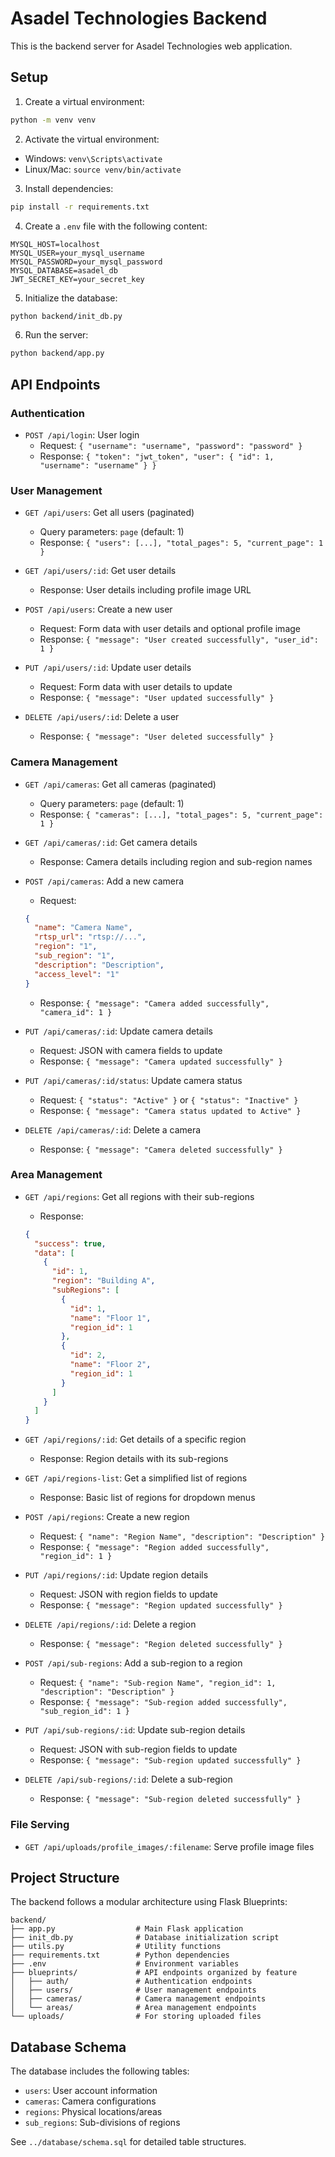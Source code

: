 # Asadel Technologies Backend

This is the backend server for Asadel Technologies web application.

## Setup

1. Create a virtual environment:
```bash
python -m venv venv
```

2. Activate the virtual environment:
- Windows: `venv\Scripts\activate`
- Linux/Mac: `source venv/bin/activate`

3. Install dependencies:
```bash
pip install -r requirements.txt
```

4. Create a `.env` file with the following content:
```
MYSQL_HOST=localhost
MYSQL_USER=your_mysql_username
MYSQL_PASSWORD=your_mysql_password
MYSQL_DATABASE=asadel_db
JWT_SECRET_KEY=your_secret_key
```

5. Initialize the database:
```bash
python backend/init_db.py
```

6. Run the server:
```bash
python backend/app.py
```

## API Endpoints

### Authentication

- `POST /api/login`: User login
  - Request: `{ "username": "username", "password": "password" }`
  - Response: `{ "token": "jwt_token", "user": { "id": 1, "username": "username" } }`

### User Management

- `GET /api/users`: Get all users (paginated)
  - Query parameters: `page` (default: 1)
  - Response: `{ "users": [...], "total_pages": 5, "current_page": 1 }`

- `GET /api/users/:id`: Get user details
  - Response: User details including profile image URL

- `POST /api/users`: Create a new user
  - Request: Form data with user details and optional profile image
  - Response: `{ "message": "User created successfully", "user_id": 1 }`

- `PUT /api/users/:id`: Update user details
  - Request: Form data with user details to update
  - Response: `{ "message": "User updated successfully" }`

- `DELETE /api/users/:id`: Delete a user
  - Response: `{ "message": "User deleted successfully" }`

### Camera Management

- `GET /api/cameras`: Get all cameras (paginated)
  - Query parameters: `page` (default: 1)
  - Response: `{ "cameras": [...], "total_pages": 5, "current_page": 1 }`

- `GET /api/cameras/:id`: Get camera details
  - Response: Camera details including region and sub-region names

- `POST /api/cameras`: Add a new camera
  - Request: 
  ```json
  { 
    "name": "Camera Name", 
    "rtsp_url": "rtsp://...", 
    "region": "1", 
    "sub_region": "1",
    "description": "Description",
    "access_level": "1"
  }
  ```
  - Response: `{ "message": "Camera added successfully", "camera_id": 1 }`

- `PUT /api/cameras/:id`: Update camera details
  - Request: JSON with camera fields to update
  - Response: `{ "message": "Camera updated successfully" }`

- `PUT /api/cameras/:id/status`: Update camera status
  - Request: `{ "status": "Active" }` or `{ "status": "Inactive" }`
  - Response: `{ "message": "Camera status updated to Active" }`

- `DELETE /api/cameras/:id`: Delete a camera
  - Response: `{ "message": "Camera deleted successfully" }`

### Area Management

- `GET /api/regions`: Get all regions with their sub-regions
  - Response: 
  ```json
  { 
    "success": true, 
    "data": [
      {
        "id": 1,
        "region": "Building A",
        "subRegions": [
          {
            "id": 1,
            "name": "Floor 1",
            "region_id": 1
          },
          {
            "id": 2,
            "name": "Floor 2",
            "region_id": 1
          }
        ]
      }
    ]
  }
  ```

- `GET /api/regions/:id`: Get details of a specific region
  - Response: Region details with its sub-regions

- `GET /api/regions-list`: Get a simplified list of regions
  - Response: Basic list of regions for dropdown menus

- `POST /api/regions`: Create a new region
  - Request: `{ "name": "Region Name", "description": "Description" }`
  - Response: `{ "message": "Region added successfully", "region_id": 1 }`

- `PUT /api/regions/:id`: Update region details
  - Request: JSON with region fields to update
  - Response: `{ "message": "Region updated successfully" }`

- `DELETE /api/regions/:id`: Delete a region
  - Response: `{ "message": "Region deleted successfully" }`

- `POST /api/sub-regions`: Add a sub-region to a region
  - Request: `{ "name": "Sub-region Name", "region_id": 1, "description": "Description" }`
  - Response: `{ "message": "Sub-region added successfully", "sub_region_id": 1 }`

- `PUT /api/sub-regions/:id`: Update sub-region details
  - Request: JSON with sub-region fields to update
  - Response: `{ "message": "Sub-region updated successfully" }`

- `DELETE /api/sub-regions/:id`: Delete a sub-region
  - Response: `{ "message": "Sub-region deleted successfully" }`

### File Serving

- `GET /api/uploads/profile_images/:filename`: Serve profile image files 

## Project Structure

The backend follows a modular architecture using Flask Blueprints:

```
backend/
├── app.py                  # Main Flask application
├── init_db.py              # Database initialization script
├── utils.py                # Utility functions
├── requirements.txt        # Python dependencies
├── .env                    # Environment variables
├── blueprints/             # API endpoints organized by feature
│   ├── auth/               # Authentication endpoints
│   ├── users/              # User management endpoints
│   ├── cameras/            # Camera management endpoints
│   └── areas/              # Area management endpoints
└── uploads/                # For storing uploaded files
```

## Database Schema

The database includes the following tables:

- `users`: User account information
- `cameras`: Camera configurations
- `regions`: Physical locations/areas
- `sub_regions`: Sub-divisions of regions

See `../database/schema.sql` for detailed table structures. 